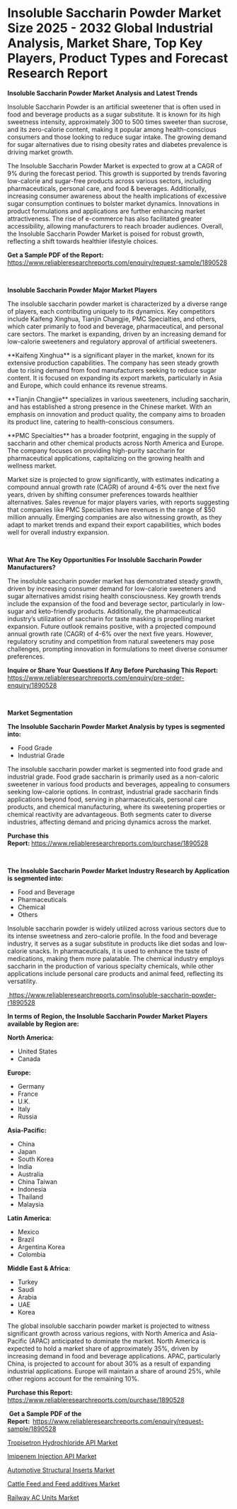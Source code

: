 <p><h1>Insoluble Saccharin Powder Market Size 2025 - 2032 Global Industrial Analysis, Market Share, Top Key Players, Product Types and Forecast Research Report</h1></p><p><strong>Insoluble Saccharin Powder Market Analysis and Latest Trends</strong></p>
<p><p>Insoluble Saccharin Powder is an artificial sweetener that is often used in food and beverage products as a sugar substitute. It is known for its high sweetness intensity, approximately 300 to 500 times sweeter than sucrose, and its zero-calorie content, making it popular among health-conscious consumers and those looking to reduce sugar intake. The growing demand for sugar alternatives due to rising obesity rates and diabetes prevalence is driving market growth.</p><p>The Insoluble Saccharin Powder Market is expected to grow at a CAGR of 9% during the forecast period. This growth is supported by trends favoring low-calorie and sugar-free products across various sectors, including pharmaceuticals, personal care, and food & beverages. Additionally, increasing consumer awareness about the health implications of excessive sugar consumption continues to bolster market dynamics. Innovations in product formulations and applications are further enhancing market attractiveness. The rise of e-commerce has also facilitated greater accessibility, allowing manufacturers to reach broader audiences. Overall, the Insoluble Saccharin Powder Market is poised for robust growth, reflecting a shift towards healthier lifestyle choices.</p></p>
<p><strong>Get a Sample PDF of the Report:&nbsp;</strong> <a href="https://www.reliableresearchreports.com/enquiry/request-sample/1890528?utm_campaign=12&utm_medium=2&utm_source=Github&utm_content=ia&utm_term=04022025&utm_id=insoluble-saccharin-powder">https://www.reliableresearchreports.com/enquiry/request-sample/1890528</a></p>
<p>&nbsp;</p>
<p><strong>Insoluble Saccharin Powder Major Market Players</strong></p>
<p><p>The insoluble saccharin powder market is characterized by a diverse range of players, each contributing uniquely to its dynamics. Key competitors include Kaifeng Xinghua, Tianjin Changjie, PMC Specialties, and others, which cater primarily to food and beverage, pharmaceutical, and personal care sectors. The market is expanding, driven by an increasing demand for low-calorie sweeteners and regulatory approval of artificial sweeteners.</p><p>**Kaifeng Xinghua** is a significant player in the market, known for its extensive production capabilities. The company has seen steady growth due to rising demand from food manufacturers seeking to reduce sugar content. It is focused on expanding its export markets, particularly in Asia and Europe, which could enhance its revenue streams.</p><p>**Tianjin Changjie** specializes in various sweeteners, including saccharin, and has established a strong presence in the Chinese market. With an emphasis on innovation and product quality, the company aims to broaden its product line, catering to health-conscious consumers.</p><p>**PMC Specialties** has a broader footprint, engaging in the supply of saccharin and other chemical products across North America and Europe. The company focuses on providing high-purity saccharin for pharmaceutical applications, capitalizing on the growing health and wellness market.</p><p>Market size is projected to grow significantly, with estimates indicating a compound annual growth rate (CAGR) of around 4-6% over the next five years, driven by shifting consumer preferences towards healthier alternatives. Sales revenue for major players varies, with reports suggesting that companies like PMC Specialties have revenues in the range of $50 million annually. Emerging companies are also witnessing growth, as they adapt to market trends and expand their export capabilities, which bodes well for overall industry expansion.</p></p>
<p>&nbsp;</p>
<p><strong>What Are The Key Opportunities For Insoluble Saccharin Powder Manufacturers?</strong></p>
<p><p>The insoluble saccharin powder market has demonstrated steady growth, driven by increasing consumer demand for low-calorie sweeteners and sugar alternatives amidst rising health consciousness. Key growth trends include the expansion of the food and beverage sector, particularly in low-sugar and keto-friendly products. Additionally, the pharmaceutical industry’s utilization of saccharin for taste masking is propelling market expansion. Future outlook remains positive, with a projected compound annual growth rate (CAGR) of 4-6% over the next five years. However, regulatory scrutiny and competition from natural sweeteners may pose challenges, prompting innovation in formulations to meet diverse consumer preferences.</p></p>
<p><strong>Inquire or Share Your Questions If Any Before Purchasing This Report:</strong> <a href="https://www.reliableresearchreports.com/enquiry/pre-order-enquiry/1890528?utm_campaign=12&utm_medium=2&utm_source=Github&utm_content=ia&utm_term=04022025&utm_id=insoluble-saccharin-powder">https://www.reliableresearchreports.com/enquiry/pre-order-enquiry/1890528</a></p>
<p>&nbsp;</p>
<p><strong>Market Segmentation</strong></p>
<p><strong>The Insoluble Saccharin Powder Market Analysis by types is segmented into:</strong></p>
<p><ul><li>Food Grade</li><li>Industrial Grade</li></ul></p>
<p><p>The insoluble saccharin powder market is segmented into food grade and industrial grade. Food grade saccharin is primarily used as a non-caloric sweetener in various food products and beverages, appealing to consumers seeking low-calorie options. In contrast, industrial grade saccharin finds applications beyond food, serving in pharmaceuticals, personal care products, and chemical manufacturing, where its sweetening properties or chemical reactivity are advantageous. Both segments cater to diverse industries, affecting demand and pricing dynamics across the market.</p></p>
<p><strong>Purchase this Report:&nbsp;</strong><a href="https://www.reliableresearchreports.com/purchase/1890528?utm_campaign=12&utm_medium=2&utm_source=Github&utm_content=ia&utm_term=04022025&utm_id=insoluble-saccharin-powder">https://www.reliableresearchreports.com/purchase/1890528</a></p>
<p>&nbsp;</p>
<p><strong>The Insoluble Saccharin Powder Market Industry Research by Application is segmented into:</strong></p>
<p><ul><li>Food and Beverage</li><li>Pharmaceuticals</li><li>Chemical</li><li>Others</li></ul></p>
<p><p>Insoluble saccharin powder is widely utilized across various sectors due to its intense sweetness and zero-calorie profile. In the food and beverage industry, it serves as a sugar substitute in products like diet sodas and low-calorie snacks. In pharmaceuticals, it is used to enhance the taste of medications, making them more palatable. The chemical industry employs saccharin in the production of various specialty chemicals, while other applications include personal care products and animal feed, reflecting its versatility.</p></p>
<p><a href="https://www.reliableresearchreports.com/insoluble-saccharin-powder-r1890528?utm_campaign=12&utm_medium=2&utm_source=Github&utm_content=ia&utm_term=04022025&utm_id=insoluble-saccharin-powder">&nbsp;https://www.reliableresearchreports.com/insoluble-saccharin-powder-r1890528</a></p>
<p><strong>In terms of Region, the Insoluble Saccharin Powder Market Players available by Region are:</strong></p>
<p>
    <p> <strong> North America: </strong>
        <ul>
            <li>United States</li>
            <li>Canada</li>
        </ul>
        </p> 
    <p> <strong> Europe: </strong>
        <ul>
            <li>Germany</li>
            <li>France</li>
            <li>U.K.</li>
            <li>Italy</li>
            <li>Russia</li>
        </ul>
        </p> 
    <p> <strong> Asia-Pacific: </strong>
        <ul>
            <li>China</li>
            <li>Japan</li>
            <li>South Korea</li>
            <li>India</li>
            <li>Australia</li>
            <li>China Taiwan</li>
            <li>Indonesia</li>
            <li>Thailand</li>
            <li>Malaysia</li>
        </ul>
        </p> 
    <p> <strong> Latin America: </strong>
        <ul>
            <li>Mexico</li>
            <li>Brazil</li>
            <li>Argentina Korea</li>
            <li>Colombia</li>
        </ul>
        </p> 
    <p> <strong> Middle East & Africa: </strong>
        <ul>
            <li>Turkey</li>
            <li>Saudi</li>
            <li>Arabia</li>
            <li>UAE</li>
            <li>Korea</li>
        </ul>
    </p>
    </p>
<p><p>The global insoluble saccharin powder market is projected to witness significant growth across various regions, with North America and Asia-Pacific (APAC) anticipated to dominate the market. North America is expected to hold a market share of approximately 35%, driven by increasing demand in food and beverage applications. APAC, particularly China, is projected to account for about 30% as a result of expanding industrial applications. Europe will maintain a share of around 25%, while other regions account for the remaining 10%.</p></p>
<p><strong>Purchase this Report: </strong><a href="https://www.reliableresearchreports.com/purchase/1890528?utm_campaign=12&utm_medium=2&utm_source=Github&utm_content=ia&utm_term=04022025&utm_id=insoluble-saccharin-powder">https://www.reliableresearchreports.com/purchase/1890528</a></p>
<p>&nbsp;<strong>Get a Sample PDF of the Report:&nbsp;&nbsp;</strong><a href="https://www.reliableresearchreports.com/enquiry/request-sample/1890528?utm_campaign=12&utm_medium=2&utm_source=Github&utm_content=ia&utm_term=04022025&utm_id=insoluble-saccharin-powder">https://www.reliableresearchreports.com/enquiry/request-sample/1890528</a></p>
<p><strong></strong></p>
<p><p><a href="https://github.com/princessbartram3/Market-Research-Report-List-1/blob/main/tropisetron-hydrochloride-api-market.md?utm_campaign=12&utm_medium=2&utm_source=Github&utm_content=ia&utm_term=04022025&utm_id=insoluble-saccharin-powder">Tropisetron Hydrochloride API Market</a></p><p><a href="https://github.com/yankimber90yankim/Market-Research-Report-List-1/blob/main/imipenem-injection-api-market.md?utm_campaign=12&utm_medium=2&utm_source=Github&utm_content=ia&utm_term=04022025&utm_id=insoluble-saccharin-powder">Imipenem Injection API Market</a></p><p><a href="https://www.linkedin.com/pulse/automotive-structural-inserts-market-projections-2025-2032-d6uvf?utm_campaign=12&utm_medium=2&utm_source=Github&utm_content=ia&utm_term=04022025&utm_id=insoluble-saccharin-powder">Automotive Structural Inserts Market</a></p><p><a href="https://www.linkedin.com/pulse/market-demand-revenue-analysis-cattle-feed-additives-yfeze?utm_campaign=12&utm_medium=2&utm_source=Github&utm_content=ia&utm_term=04022025&utm_id=insoluble-saccharin-powder">Cattle Feed and Feed additives Market</a></p><p><a href="https://www.linkedin.com/pulse/estimating-size-railway-ac-units-market-current-cagr-122and-b7phf?utm_campaign=12&utm_medium=2&utm_source=Github&utm_content=ia&utm_term=04022025&utm_id=insoluble-saccharin-powder">Railway AC Units Market</a></p></p>